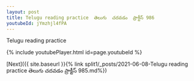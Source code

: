 ```yaml
---
layout: post
title: Telugu reading practice  తెలుగు  చదవడం  ప్రాక్టీస్ 986
youtubeId: jYmzhjl4fPA
---
```

 
 
Telugu reading practice
 
 
 
 
 


{% include youtubePlayer.html id=page.youtubeId %}
 
[Next]({{ site.baseurl }}{% link  split1/_posts/2021-06-08-Telugu reading practice  తెలుగు  చదవడం  ప్రాక్టీస్ 985.md%})
 
